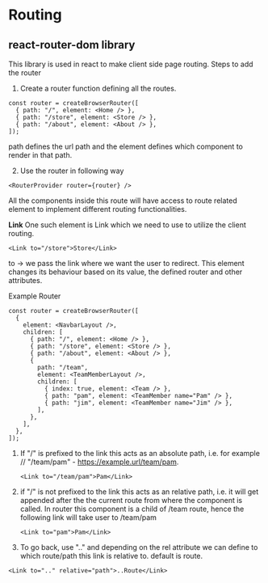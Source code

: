 # Routing

## react-router-dom library

This library is used in react to make client side page routing.
Steps to add the router

1. Create a router function defining all the routes.

```JSX
const router = createBrowserRouter([
  { path: "/", element: <Home /> },
  { path: "/store", element: <Store /> },
  { path: "/about", element: <About /> },
]);
```

path defines the url path and the element defines which component to render in that path.

2. Use the router in following way

```JSX
<RouterProvider router={router} />
```

All the components inside this route will have access to route related element to implement different routing functionalities.

**Link**
One such element is Link which we need to use to utilize the client routing.

```JSX
<Link to="/store">Store</Link>
```

to -> we pass the link where we want the user to redirect. This element changes its behaviour based on its value, the defined router and other attributes.

Example Router

```JSX
const router = createBrowserRouter([
  {
    element: <NavbarLayout />,
    children: [
      { path: "/", element: <Home /> },
      { path: "/store", element: <Store /> },
      { path: "/about", element: <About /> },
      {
        path: "/team",
        element: <TeamMemberLayout />,
        children: [
          { index: true, element: <Team /> },
          { path: "pam", element: <TeamMember name="Pam" /> },
          { path: "jim", element: <TeamMember name="Jim" /> },
        ],
      },
    ],
  },
]);
```

1. If "/" is prefixed to the link this acts as an absolute path, i.e. for example // "/team/pam" - https://example.url/team/pam.

   ```JSX
   <Link to="/team/pam">Pam</Link>
   ```

2. if "/" is not prefixed to the link this acts as an relative path, i.e. it will get appended after the the current route from where the component is called. In router this component is a child of /team route, hence the following link will take user to /team/pam

   ```JSX
   <Link to="pam">Pam</Link>
   ```

3. To go back, use ".." and depending on the rel attribute we can define to which route/path this link is relative to.
   default is route.

```JSX
<Link to=".." relative="path">..Route</Link>
```
